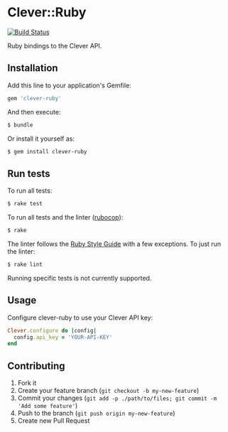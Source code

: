 # Clever::Ruby

[![Build Status](https://drone.ops.clever.com/github.com/Clever/clever-ruby/status.svg?branch=master)](https://drone.ops.clever.com/github.com/Clever/clever-ruby)

Ruby bindings to the Clever API.

## Installation

Add this line to your application's Gemfile:

```bash
gem 'clever-ruby'
```

And then execute:

```bash
$ bundle
```

Or install it yourself as:

```bash
$ gem install clever-ruby
```

## Run tests

To run all tests:

```bash
$ rake test
```

To run all tests and the linter ([rubocop](https://github.com/bbatsov/rubocop)):

```bash
$ rake
```

The linter follows the [Ruby Style Guide](https://github.com/bbatsov/ruby-style-guide) with a few exceptions. To just run the linter:

```bash
$ rake lint
```

Running specific tests is not currently supported.

## Usage

Configure clever-ruby to use your Clever API key:

```ruby
Clever.configure do |config|
  config.api_key = 'YOUR-API-KEY'
end
```

## Contributing

1. Fork it
2. Create your feature branch (`git checkout -b my-new-feature`)
3. Commit your changes (`git add -p ./path/to/files; git commit -m 'Add some feature'`)
4. Push to the branch (`git push origin my-new-feature`)
5. Create new Pull Request
